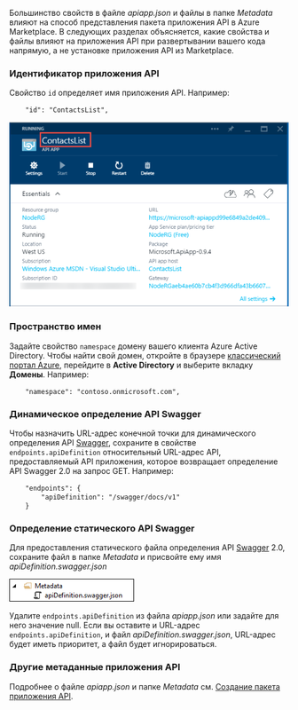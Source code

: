 Большинство свойств в файле *apiapp.json* и файлы в папке *Metadata* влияют на способ представления пакета приложения API в Azure Marketplace. В следующих разделах объясняется, какие свойства и файлы влияют на приложения API при развертывании вашего кода напрямую, а не установке приложения API из Marketplace.

### Идентификатор приложения API 

Свойство `id` определяет имя приложения API. Например:

		"id": "ContactsList",

![](./media/app-service-api-direct-deploy-metadata/apiappname.png)

### Пространство имен

Задайте свойство `namespace` домену вашего клиента Azure Active Directory. Чтобы найти свой домен, откройте в браузере [классический портал Azure](https://manage.windowsazure.com/), перейдите в **Active Directory** и выберите вкладку **Домены**. Например:

		"namespace": "contoso.onmicrosoft.com",

### Динамическое определение API Swagger

Чтобы назначить URL-адрес конечной точки для динамического определения API [Swagger](http://swagger.io/), сохраните в свойстве `endpoints.apiDefinition` относительный URL-адрес API, предоставляемый API приложения, которое возвращает определение API Swagger 2.0 на запрос GET. Например:

		"endpoints": {
		    "apiDefinition": "/swagger/docs/v1"
		}

### Определение статического API Swagger

Для предоставления статического файла определения API [Swagger](http://swagger.io/) 2.0, сохраните файл в папке *Metadata* и присвойте ему имя *apiDefinition.swagger.json*

![](./media/app-service-api-direct-deploy-metadata/apidefinmetadata.png)

Удалите `endpoints.apiDefinition` из файла *apiapp.json* или задайте для него значение null. Если вы оставите и URL-адрес `endpoints.apiDefinition`, и файл *apiDefinition.swagger.json*, URL-адрес будет иметь приоритет, а файл будет игнорироваться.
 
### Другие метаданные приложения API

Подробнее о файле *apiapp.json* и папке *Metadata* см. [Создание пакета приложения API](app-service-api-create-package.md).


<!--HONumber=52-->
